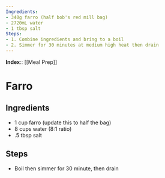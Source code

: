 ```yaml
---
Ingredients:
- 340g farro (half bob's red mill bag)
- 2720mL water
- 1 tbsp salt
Steps: 
- 1. Combine ingredients and bring to a boil
- 2. Simmer for 30 minutes at medium high heat then drain
---
```

**Index**:: [[Meal Prep]]

# Farro
## Ingredients
- 1 cup farro (update this to half the bag)
- 8 cups water (8:1 ratio)
- .5 tbsp salt

## Steps
- Boil then simmer for 30 minute, then drain